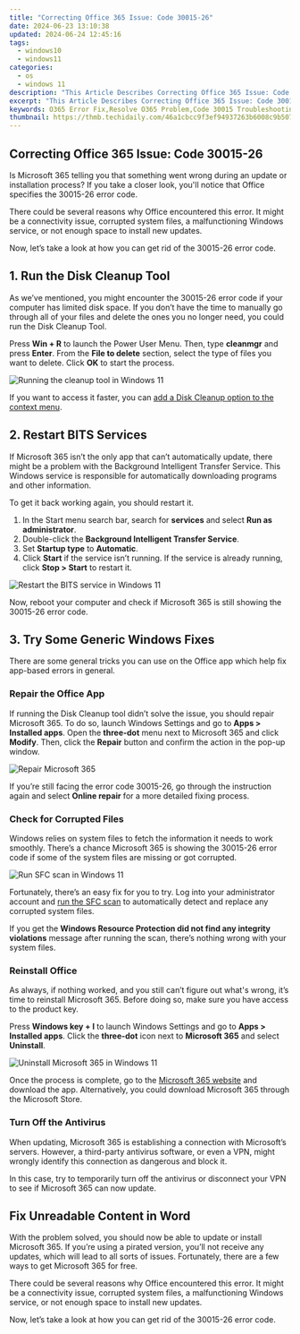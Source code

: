 ```yaml
---
title: "Correcting Office 365 Issue: Code 30015-26"
date: 2024-06-23 13:10:38
updated: 2024-06-24 12:45:16
tags:
  - windows10
  - windows11
categories:
  - os
  - windows 11
description: "This Article Describes Correcting Office 365 Issue: Code 30015-26"
excerpt: "This Article Describes Correcting Office 365 Issue: Code 30015-26"
keywords: O365 Error Fix,Resolve O365 Problem,Code 30015 Troubleshooting,Office 365 Issue Remedy,Correcting O365 Halt,30015-26 Error Solution,Fixing Office 365 Errors
thumbnail: https://thmb.techidaily.com/46a1cbcc9f3ef94937263b6008c9b5073cf79aa9d5c6f331ff630995ba1cfe29.jpg
---
```


## Correcting Office 365 Issue: Code 30015-26

 Is Microsoft 365 telling you that something went wrong during an update or installation process? If you take a closer look, you'll notice that Office specifies the 30015-26 error code.

 There could be several reasons why Office encountered this error. It might be a connectivity issue, corrupted system files, a malfunctioning Windows service, or not enough space to install new updates.

 Now, let’s take a look at how you can get rid of the 30015-26 error code.

## 1\. Run the Disk Cleanup Tool

 As we’ve mentioned, you might encounter the 30015-26 error code if your computer has limited disk space. If you don’t have the time to manually go through all of your files and delete the ones you no longer need, you could run the Disk Cleanup Tool.

 Press **Win + R** to launch the Power User Menu. Then, type **cleanmgr** and press **Enter**. From the **File to delete** section, select the type of files you want to delete. Click **OK** to start the process.

![Running the cleanup tool in Windows 11](https://static1.makeuseofimages.com/wordpress/wp-content/uploads/2023/05/cleanup-tool-1.jpg)

 If you want to access it faster, you can [add a Disk Cleanup option to the context menu](https://www.makeuseof.com/how-to-add-a-disk-clean-up-option-to-the-local-disk-icons-context-menu-in-windows-11/).

## 2\. Restart BITS Services

 If Microsoft 365 isn’t the only app that can’t automatically update, there might be a problem with the Background Intelligent Transfer Service. This Windows service is responsible for automatically downloading programs and other information.

 To get it back working again, you should restart it.

1. In the Start menu search bar, search for **services** and select **Run as administrator**.
2. Double-click the **Background Intelligent Transfer Service**.
3. Set **Startup type** to **Automatic**.
4. Click **Start** if the service isn’t running. If the service is already running, click **Stop > Start** to restart it.

![Restart the BITS service in Windows 11](https://static1.makeuseofimages.com/wordpress/wp-content/uploads/2023/05/restart-bits-1.jpg)

 Now, reboot your computer and check if Microsoft 365 is still showing the 30015-26 error code.

## 3\. Try Some Generic Windows Fixes

 There are some general tricks you can use on the Office app which help fix app-based errors in general.

### Repair the Office App

 If running the Disk Cleanup tool didn’t solve the issue, you should repair Microsoft 365\. To do so, launch Windows Settings and go to **Apps > Installed apps**. Open the **three-dot** menu next to Microsoft 365 and click **Modify**. Then, click the **Repair** button and confirm the action in the pop-up window.

![Repair Microsoft 365](https://static1.makeuseofimages.com/wordpress/wp-content/uploads/2023/05/repair-microsoft-1.jpg)

 If you’re still facing the error code 30015-26, go through the instruction again and select **Online repair** for a more detailed fixing process.

### Check for Corrupted Files

 Windows relies on system files to fetch the information it needs to work smoothly. There’s a chance Microsoft 365 is showing the 30015-26 error code if some of the system files are missing or got corrupted.

![Run SFC scan in Windows 11](https://static1.makeuseofimages.com/wordpress/wp-content/uploads/2023/03/sfc-scan-1-1.jpg)

 Fortunately, there’s an easy fix for you to try. Log into your administrator account and [run the SFC scan](https://www.makeuseof.com/system-file-checker-sfc-windows/) to automatically detect and replace any corrupted system files.

 If you get the **Windows Resource Protection did not find any integrity violations** message after running the scan, there’s nothing wrong with your system files.

### Reinstall Office

 As always, if nothing worked, and you still can’t figure out what's wrong, it’s time to reinstall Microsoft 365\. Before doing so, make sure you have access to the product key.

 Press **Windows key + I** to launch Windows Settings and go to **Apps > Installed apps**. Click the **three-dot** icon next to **Microsoft 365** and select **Uninstall**.

![Uninstall Microsoft 365 in Windows 11](https://static1.makeuseofimages.com/wordpress/wp-content/uploads/2023/05/uninstall-microsoft365-1.jpg)

 Once the process is complete, go to the [Microsoft 365 website](https://www.microsoft.com/microsoft-365) and download the app. Alternatively, you could download Microsoft 365 through the Microsoft Store.

### Turn Off the Antivirus

 When updating, Microsoft 365 is establishing a connection with Microsoft’s servers. However, a third-party antivirus software, or even a VPN, might wrongly identify this connection as dangerous and block it.

 In this case, try to temporarily turn off the antivirus or disconnect your VPN to see if Microsoft 365 can now update.

## Fix Unreadable Content in Word

 With the problem solved, you should now be able to update or install Microsoft 365\. If you’re using a pirated version, you’ll not receive any updates, which will lead to all sorts of issues. Fortunately, there are a few ways to get Microsoft 365 for free.

 There could be several reasons why Office encountered this error. It might be a connectivity issue, corrupted system files, a malfunctioning Windows service, or not enough space to install new updates.

 Now, let’s take a look at how you can get rid of the 30015-26 error code.
